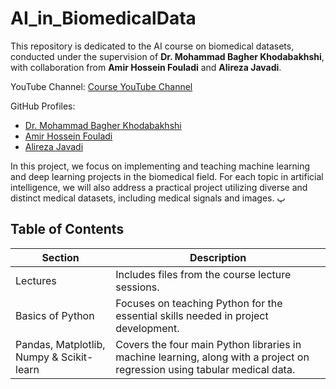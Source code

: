 # AI_in_BiomedicalData
This repository is dedicated to the AI course on biomedical datasets, conducted under the supervision of **Dr. Mohammad Bagher Khodabakhshi**, with collaboration from **Amir Hossein Fouladi** and **Alireza Javadi**.

YouTube Channel: [Course YouTube Channel](https://youtube.com/)  

GitHub Profiles:  
- [Dr. Mohammad Bagher Khodabakhshi](https://github.com/mbkhodabakhshi/)  
- [Amir Hossein Fouladi](https://github.com/amir-Hofo/)  
- [Alireza Javadi](https://github.com/alirezajavady)

In this project, we focus on implementing and teaching machine learning and deep learning projects in the biomedical field. For each topic in artificial intelligence, we will also address a practical project utilizing diverse and distinct medical datasets, including medical signals and images.
پ
## Table of Contents

| Section                          | Description                                                                                                  |
|-----------------------------------|--------------------------------------------------------------------------------------------------------------|
| Lectures                          | Includes files from the course lecture sessions.                                                             |
| Basics of Python                  | Focuses on teaching Python for the essential skills needed in project development.                           |
| Pandas, Matplotlib, Numpy & Scikit-learn | Covers the four main Python libraries in machine learning, along with a project on regression using tabular medical data. |

